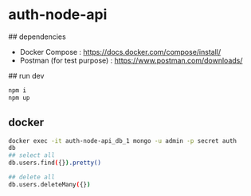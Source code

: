 # auth-node-api

## dependencies
- Docker Compose : https://docs.docker.com/compose/install/
- Postman (for test purpose) : https://www.postman.com/downloads/

## run dev
```sh
npm i
npm up
```

## docker
```sh
docker exec -it auth-node-api_db_1 mongo -u admin -p secret auth
db
## select all
db.users.find({}).pretty()

## delete all
db.users.deleteMany({})
```